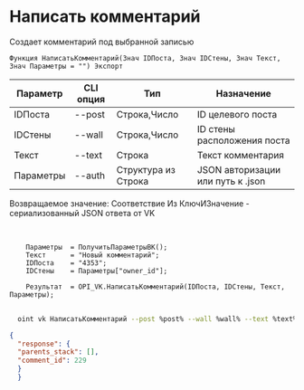 ﻿---
sidebar_position: 4
---

# Написать комментарий
 Создает комментарий под выбранной записью



`Функция НаписатьКомментарий(Знач IDПоста, Знач IDСтены, Знач Текст, Знач Параметры = "") Экспорт`

  | Параметр | CLI опция | Тип | Назначение |
  |-|-|-|-|
  | IDПоста | --post | Строка,Число | ID целевого поста |
  | IDСтены | --wall | Строка,Число | ID стены расположения поста |
  | Текст | --text | Строка | Текст комментария |
  | Параметры | --auth | Структура из Строка | JSON авторизации или путь к .json |

  
  Возвращаемое значение:   Соответствие Из КлючИЗначение - сериализованный JSON ответа от VK

<br/>




```bsl title="Пример кода"
    Параметры  = ПолучитьПараметрыВК();
    Текст      = "Новый комментарий";
    IDПоста    = "4353";
    IDСтены    = Параметры["owner_id"];

    Результат  = OPI_VK.НаписатьКомментарий(IDПоста, IDСтены, Текст, Параметры);
```



```sh title="Пример команды CLI"
    
  oint vk НаписатьКомментарий --post %post% --wall %wall% --text %text% --auth %auth%

```

```json title="Результат"
{
  "response": {
  "parents_stack": [],
  "comment_id": 229
  }
  }
```
